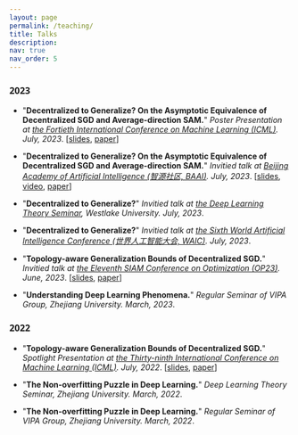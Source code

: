 ```yaml
---
layout: page
permalink: /teaching/
title: Talks
description: 
nav: true
nav_order: 5
---
```


### <span style="font-family: 'Open Sans';">2023</span>
- "**Decentralized to Generalize? On the Asymptotic Equivalence of  Decentralized SGD and Average-direction SAM.**" _Poster Presentation at [the Fortieth International Conference on Machine Learning (ICML)](https://icml.cc/virtual/2023/papers.html?filter=titles). July, 2023_. [[slides](https://github.com/Raiden-Zhu/ICML-2023-DSGD-and-SAM/blob/main/Slides_ICML_2023_Decentralized_SGD_and_Average_direction_SAM_are_Asymptotically_Equivalent%20.pdf), [paper](https://arxiv.org/abs/2306.02913)]
  
- "**Decentralized to Generalize? On the Asymptotic Equivalence of  Decentralized SGD and Average-direction SAM.**" _Invitied talk at [Beijing Academy of Artificial Intelligence (智源社区, BAAI)](https://hub.baai.ac.cn/). July, 2023_. [[slides](https://github.com/Raiden-Zhu/ICML-2023-DSGD-and-SAM/blob/main/Slides_ICML_2023_Decentralized_SGD_and_Average_direction_SAM_are_Asymptotically_Equivalent%20.pdf), [video](https://event.baai.ac.cn/activities/692), [paper](https://arxiv.org/abs/2306.02913)]

- "**Decentralized to Generalize?**" _Invitied talk at [the Deep Learning Theory Seminar](https://dlt-seminar.github.io/), Westlake University. July, 2023_.

- "**Decentralized to Generalize?**" _Invitied talk at [the Sixth World Artificial Intelligence Conference (世界人工智能大会, WAIC)](https://www.worldaic.com.cn/profile). July, 2023_.

- "**Topology-aware Generalization Bounds of Decentralized SGD.**" _Invitied talk at [the Eleventh SIAM Conference on Optimization (OP23)](https://www.siam.org/conferences/cm/conference/op23). June, 2023_. [[slides](https://github.com/Raiden-Zhu/Generalization-of-DSGD/blob/main/Slides_ICML2022_Generalization_of_D_SGD.pdf), [paper](https://arxiv.org/pdf/2206.12680)]

- "**Understanding Deep Learning Phenomena.**" _Regular Seminar of VIPA Group, Zhejiang University. March, 2023_.



### <span style="font-family: 'Open Sans';">2022</span>
- "**Topology-aware Generalization Bounds of Decentralized SGD.**" _Spotlight Presentation at [the Thirty-ninth International Conference on Machine Learning (ICML)](https://icml.cc/virtual/2022/papers.html?filter=titles). July, 2022_. [[slides](https://github.com/Raiden-Zhu/Generalization-of-DSGD/blob/main/Slides_ICML2022_Generalization_of_D_SGD.pdf), [paper](https://arxiv.org/pdf/2206.12680)]
  
- "**The Non-overfitting Puzzle in Deep Learning.**" _Deep Learning Theory Seminar, Zhejiang University. March, 2022_.

- "**The Non-overfitting Puzzle in Deep Learning.**" _Regular Seminar of VIPA Group, Zhejiang University. March, 2022_.

